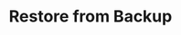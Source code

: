 ---
sidebar_position: 3
title: "Restore from Backup"
sidebar_label: "Restore from Backup"
description: "Execute backup restoration in Debian environments - restore system backups, recover from backup archives, implement restoration procedures, and ensure data integrity during recovery."
keywords:
  - "debian backup restoration"
  - "backup recovery"
  - "restore procedures"
  - "backup archives"
  - "data restoration"
tags:
  - debian
  - backup-restoration
  - backup-recovery
  - restore-procedures
  - data-restoration
slug: /linux/debian/troubleshooting/recovery-procedures/restore-from-backup
---